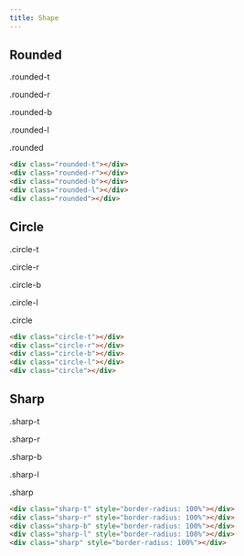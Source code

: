 ```yaml
---
title: Shape
---
```



## Rounded

<div class="d-flex">
  <div class="mr-small mb-small">
    <div class="p-medium rounded-t bc-primary"></div>
    <p class="p6 ta-center">.rounded-t</p>
  </div>
  <div class="mr-small mb-small">
    <div class="p-medium rounded-r bc-primary"></div>
    <p class="p6 ta-center">.rounded-r</p>
  </div>
  <div class="mr-small mb-small">
    <div class="p-medium rounded-b bc-primary"></div>
    <p class="p6 ta-center">.rounded-b</p>
  </div>
  <div class="mr-small mb-small">
    <div class="p-medium rounded-l bc-primary"></div>
    <p class="p6 ta-center">.rounded-l</p>
  </div>
  <div class="mb-small">
    <div class="p-medium rounded bc-primary"></div>
    <p class="p6 ta-center">.rounded</p>
  </div>
</div>

``` html
<div class="rounded-t"></div>
<div class="rounded-r"></div>
<div class="rounded-b"></div>
<div class="rounded-l"></div>
<div class="rounded"></div>
```



## Circle

<div class="d-flex">
  <div class="mr-small mb-small">
    <div class="p-medium circle-t bc-primary"></div>
    <p class="p6 ta-center">.circle-t</p>
  </div>
  <div class="mr-small mb-small">
    <div class="p-medium circle-r bc-primary"></div>
    <p class="p6 ta-center">.circle-r</p>
  </div>
  <div class="mr-small mb-small">
    <div class="p-medium circle-b bc-primary"></div>
    <p class="p6 ta-center">.circle-b</p>
  </div>
  <div class="mr-small mb-small">
    <div class="p-medium circle-l bc-primary"></div>
    <p class="p6 ta-center">.circle-l</p>
  </div>
  <div class="mb-small">
    <div class="p-medium circle bc-primary"></div>
    <p class="p6 ta-center">.circle</p>
  </div>
</div>

``` html
<div class="circle-t"></div>
<div class="circle-r"></div>
<div class="circle-b"></div>
<div class="circle-l"></div>
<div class="circle"></div>
```



## Sharp

<div class="d-flex">
  <div class="mr-small mb-small">
    <div style="border-radius: 100%" class="p-medium sharp-t bc-primary"></div>
    <p class="p6 ta-center">.sharp-t</p>
  </div>
  <div class="mr-small mb-small">
    <div style="border-radius: 100%" class="p-medium sharp-r bc-primary"></div>
    <p class="p6 ta-center">.sharp-r</p>
  </div>
  <div class="mr-small mb-small">
    <div style="border-radius: 100%" class="p-medium sharp-b bc-primary"></div>
    <p class="p6 ta-center">.sharp-b</p>
  </div>
  <div class="mr-small mb-small">
    <div style="border-radius: 100%" class="p-medium sharp-l bc-primary"></div>
    <p class="p6 ta-center">.sharp-l</p>
  </div>
  <div class="mb-small">
    <div style="border-radius: 100%" class="p-medium sharp bc-primary"></div>
    <p class="p6 ta-center">.sharp</p>
  </div>
</div>

``` html
<div class="sharp-t" style="border-radius: 100%"></div>
<div class="sharp-r" style="border-radius: 100%"></div>
<div class="sharp-b" style="border-radius: 100%"></div>
<div class="sharp-l" style="border-radius: 100%"></div>
<div class="sharp" style="border-radius: 100%"></div>
```